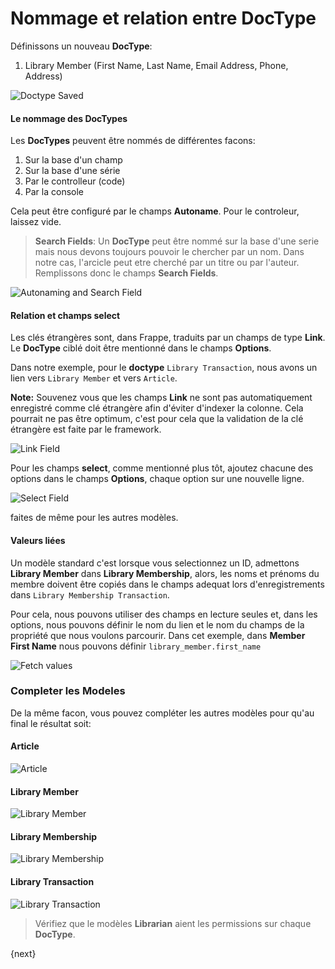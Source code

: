<!-- add-breadcrumbs -->
# Nommage et relation entre DocType

Définissons un nouveau **DocType**:

1. Library Member (First Name, Last Name, Email Address, Phone, Address)

<img class="screenshot" alt="Doctype Saved" src="/docs/assets/img/naming_doctype.png">


#### Le nommage des DocTypes

Les **DocTypes** peuvent être nommés de différentes facons:

1. Sur la base d'un champ
1. Sur la base d'une série
1. Par le controlleur (code)
1. Par la console

Cela peut être configuré par le champs **Autoname**. Pour le controleur, laissez vide.

> **Search Fields**: Un **DocType** peut être nommé sur la base d'une serie mais nous devons toujours pouvoir le chercher par un nom. 
Dans notre cas, l'arcicle peut etre cherché par un titre ou par l'auteur. Remplissons donc le champs **Search Fields**.

<img class="screenshot" alt="Autonaming and Search Field" src="/docs/assets/img/autoname_and_search_field.png">

#### Relation et champs select

Les clés étrangères sont, dans Frappe, traduits par un champs de type **Link**. Le **DocType** ciblé doit être mentionné
 dans le champs **Options**.

Dans notre exemple, pour le **doctype** `Library Transaction`, nous avons un lien vers `Library Member` et vers `Article`.

**Note:** Souvenez vous que les champs **Link** ne sont pas automatiquement enregistré comme clé étrangère afin d'éviter 
d'indexer la colonne. Cela pourrait ne pas être optimum, c'est pour cela que la validation de la clé étrangère est faite 
par le framework.

<img class="screenshot" alt="Link Field" src="/docs/assets/img/link_field.png">

Pour les champs **select**, comme mentionné plus tôt, ajoutez chacune des options dans le champs **Options**, chaque 
option sur une nouvelle ligne.

<img class="screenshot" alt="Select Field" src="/docs/assets/img/select_field.png">

faites de même pour les autres modèles.

#### Valeurs liées

Un modèle standard c'est lorsque vous selectionnez un ID, admettons **Library Member** dans **Library Membership**, alors, 
les noms et prénoms du membre doivent être copiés dans le champs adequat lors d'enregistrements dans `Library Membership Transaction`.

Pour cela, nous pouvons utiliser des champs en lecture seules et, dans les options, nous pouvons définir le nom du lien 
et le nom du champs de la propriété que nous voulons parcourir. Dans cet exemple, dans **Member First Name** nous pouvons 
définir `library_member.first_name`

<img class="screenshot" alt="Fetch values" src="/docs/assets/img/fetch.png">

### Completer les Modeles

De la même facon, vous pouvez compléter les autres modèles pour qu'au final le résultat soit:

#### Article

<img class="screenshot" alt="Article" src="/docs/assets/img/doctype_article.png">

#### Library Member

<img class="screenshot" alt="Library Member" src="/docs/assets/img/doctype_lib_member.png">

#### Library Membership

<img class="screenshot" alt="Library Membership" src="/docs/assets/img/doctype_lib_membership.png">

#### Library Transaction

<img class="screenshot" alt="Library Transaction" src="/docs/assets/img/doctype_lib_trans.png">

> Vérifiez que le modèles **Librarian** aient les permissions sur chaque **DocType**.

{next}
